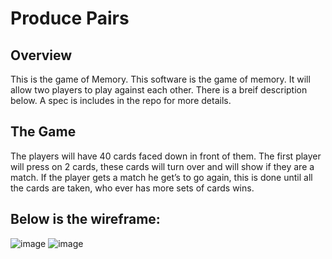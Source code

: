 # Produce Pairs

## Overview

This is the game of Memory. This software is the game of memory. It will allow two players to play against each other. There is a breif description below. A spec is includes in the repo for more details.

## The Game

The players will have 40 cards faced down in front of them. The first player will press on 2 cards, these cards will turn over and will show if they are a match. If the player gets a match he get’s to go again, this is done until all the cards are taken, who ever has more sets of cards wins.

## Below is the wireframe:
![image](https://user-images.githubusercontent.com/106362499/236954585-a5a91354-4d6f-4798-b90b-a8206fa1d5a3.png)
![image](https://user-images.githubusercontent.com/106362499/236954765-3f757500-6a9d-4c20-9d3a-8da025a61440.png)
